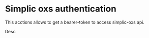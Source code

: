 # Simplic oxs authentication

This acctions allows to get a bearer-token to access simplic-oxs api.

Desc
